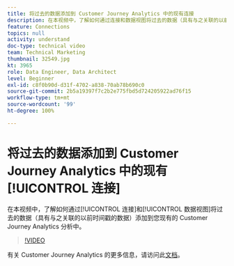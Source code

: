 ```yaml
---
title: 将过去的数据添加到 Customer Journey Analytics 中的现有连接
description: 在本视频中，了解如何通过连接和数据视图将过去的数据（具有与之关联的以前时间戳的数据）添加到您现有的 Adobe Customer Journey Analytics 分析中。
feature: Connections
topics: null
activity: understand
doc-type: technical video
team: Technical Marketing
thumbnail: 32549.jpg
kt: 3965
role: Data Engineer, Data Architect
level: Beginner
exl-id: c8f0b90d-d31f-4702-a838-70ab78b690c0
source-git-commit: 2b5a19397f7c2b2e775fbd5d724205922ad76f15
workflow-type: tm+mt
source-wordcount: '99'
ht-degree: 100%

---
```


# 将过去的数据添加到 Customer Journey Analytics 中的现有[!UICONTROL 连接]

在本视频中，了解如何通过[!UICONTROL 连接]和[!UICONTROL 数据视图]将过去的数据（具有与之关联的以前时间戳的数据）添加到您现有的 Customer Journey Analytics 分析中。

>[!VIDEO](https://video.tv.adobe.com/v/32549/?quality=12)

有关 Customer Journey Analytics 的更多信息，请访问此[文档](https://docs.adobe.com/content/help/zh-Hans/analytics-platform/using/cja-landing.html)。
